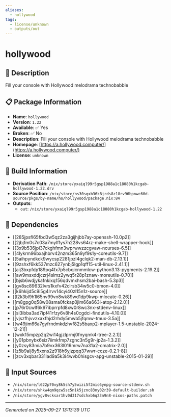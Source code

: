 ```yaml
---
aliases:
  - hollywood
tags:
  - license/unknown
  - outputs/out
---
```


# hollywood

## 📝 Description

Fill your console with Hollywood melodrama technobabble

## 📋 Package Information

- **Name**: `hollywood`
- **Version**: `1.22`
- **Available**: ✅ Yes
- **Broken**: ✅ No
- **Description**: Fill your console with Hollywood melodrama technobabble
- **Homepage**: [https://a.hollywood.computer/](https://a.hollywood.computer/)
- **License**: `unknown`

## 🔧 Build Information

- **Derivation Path**: `/nix/store/yxaiql99r5gsp1988a1c18080h1kcgab-hollywood-1.22.drv`
- **Source Position**: `/nix/store/ns30sqxb36k8jrds8z18rv96bpnwc60d-source/pkgs/by-name/ho/hollywood/package.nix:84`
- **Outputs**:
  - `out`:  `/nix/store/yxaiql99r5gsp1988a1c18080h1kcgab-hollywood-1.22`

## 🔗 Dependencies

- [[285jpsfl65fbd3w5qz2za3gijhjbb7ay-openssh-10.0p2]]
- [[2jbjfm0s7c03a7mylffys7n228vs64rz-make-shell-wrapper-hook]]
- [[3x9b536jpi37ckghfmn3wprwwzzcgvaw-ncurses-6.5]]
- [[4lykrm96bxajhbrv42nzm365n9yf9s1y-coreutils-9.7]]
- [[5aihpyndkck9wycsp2281jpzl4gclqk2-man-db-2.13.1]]
- [[9zshxf6kk537mzc627ynbj5lgp1qff15-util-linux-2.41.1]]
- [[aij3bxpfdp189pq4fx7p5cbqicnmmlcw-python3.13-pygments-2.19.2]]
- [[aw9msxddjczrj4slmz2ywq5r28p1znaw-moreutils-0.70]]
- [[bjsb6wdjykafnkixq156qdvmxhsm2bai-bash-5.3p3]]
- [[gv8sc89632lvrs1kxfv42clrsb34w5c0-bmon-4.0]]
- [[k6hkijd5c9i5g4lrvv14cyi40zl15n1z-source]]
- [[l2k3bl9h1l65nv99vn8wk89wd1dp9kwp-mlocate-0.26]]
- [[m8gpg0q58w08sma0fckap0jlm66a663i-atop-2.12.0]]
- [[p76r0cwlf6k97ibprrpfd8xw0r8wc3nx-stdenv-linux]]
- [[sl3ibba3ad7ipf41rfzy6v8h4s0cgdci-findutils-4.10.0]]
- [[vjszfhjvvzxaxfhjd2rhdy5mwb5jfqmw-tmux-3.5a]]
- [[w49jim66a7gyfrndmkdzhvf82s5baxp2-mplayer-1.5-unstable-2024-12-21]]
- [[wxk15mpzp2q2wi14gjzlprmj0fnyqmk4-tree-2.2.1]]
- [[y01pbnybx6siz7iimkfmp7zgnc3n5g9r-jp2a-1.3.2]]
- [[y0zsy83mia7b9vx363l016mrw7na31a2-cmatrix-2.0]]
- [[z5b9alj8y5xxns2z918h6yjzpqq37wwr-ccze-0.2.1-8]]
- [[zcv3xqbar331lad9a5k3i4wvb0hisgcv-apg-unstable-2015-01-29]]

## 📁 Input Sources

- `/nix/store/l622p70vy8k5sh7y5wizi5f2mic6ynpg-source-stdenv.sh`
- `/nix/store/shkw4qm9qcw5sc5n1k5jznc83ny02r39-default-builder.sh`
- `/nix/store/ygv8vcksar1hv0d317sdchxb6q23n9n8-nixos-paths.patch`

---
*Generated on 2025-09-27 13:13:39 UTC*
